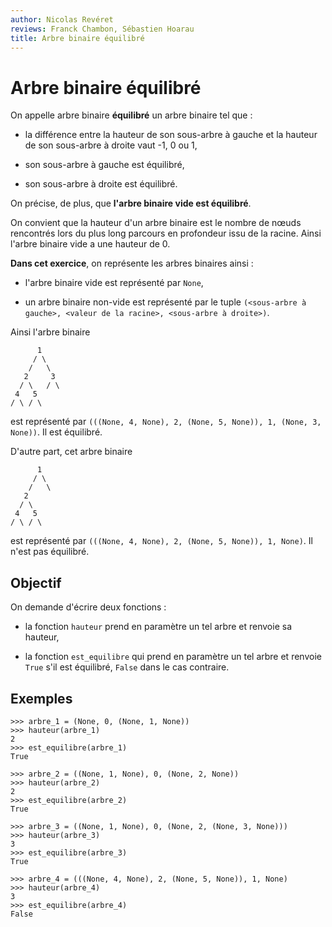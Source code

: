 ```yaml
---
author: Nicolas Revéret
reviews: Franck Chambon, Sébastien Hoarau
title: Arbre binaire équilibré
---
```


# Arbre binaire équilibré

On appelle arbre binaire **équilibré** un arbre binaire tel que :

* la différence entre la hauteur de son sous-arbre à gauche et la hauteur de son sous-arbre à droite vaut -1, 0 ou 1,

* son sous-arbre à gauche est équilibré,

* son sous-arbre à droite est équilibré.

On précise, de plus, que **l'arbre binaire vide est équilibré**.

On convient que la hauteur d'un arbre binaire est le nombre de nœuds rencontrés lors du plus long parcours en profondeur issu de la racine. Ainsi l'arbre binaire vide a une hauteur de 0.

**Dans cet exercice**, on représente les arbres binaires ainsi :

* l'arbre binaire vide est représenté par `None`,

* un arbre binaire non-vide est représenté par le tuple `(<sous-arbre à gauche>, <valeur de la racine>, <sous-arbre à droite>)`.

Ainsi l'arbre binaire

          1
         / \
        /   \
       2     3
      / \   / \
     4   5
    / \ / \

est représenté par `(((None, 4, None), 2, (None, 5, None)), 1, (None, 3, None))`. Il est équilibré.

D'autre part, cet arbre binaire

          1
         / \
        /   \
       2
      / \
     4   5
    / \ / \

est représenté par `(((None, 4, None), 2, (None, 5, None)), 1, None)`. Il n'est pas équilibré.



## Objectif

On demande d'écrire deux fonctions :

* la fonction `hauteur` prend en paramètre un tel arbre et renvoie sa hauteur,

* la fonction `est_equilibre` qui prend en paramètre un tel arbre et renvoie `True` s'il est équilibré, `False` dans le cas contraire.

## Exemples

```pycon
>>> arbre_1 = (None, 0, (None, 1, None))
>>> hauteur(arbre_1)
2
>>> est_equilibre(arbre_1)
True
```

```pycon
>>> arbre_2 = ((None, 1, None), 0, (None, 2, None))
>>> hauteur(arbre_2)
2
>>> est_equilibre(arbre_2)
True
```

```pycon
>>> arbre_3 = ((None, 1, None), 0, (None, 2, (None, 3, None)))
>>> hauteur(arbre_3)
3
>>> est_equilibre(arbre_3)
True
```

```pycon
>>> arbre_4 = (((None, 4, None), 2, (None, 5, None)), 1, None)
>>> hauteur(arbre_4)
3
>>> est_equilibre(arbre_4)
False
```
